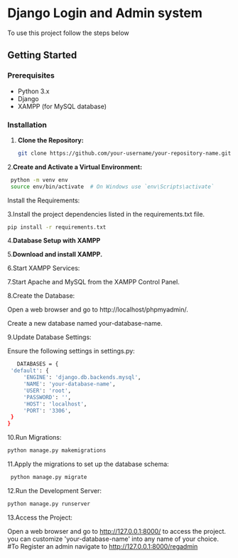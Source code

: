 # Django Login and Admin system

To use this project follow the steps below

## Getting Started

### Prerequisites

- Python 3.x
- Django
- XAMPP (for MySQL database)

### Installation

1. **Clone the Repository:**

   ```bash
   git clone https://github.com/your-username/your-repository-name.git
 2.**Create and Activate a Virtual Environment:**
   ```bash
    python -m venv env
    source env/bin/activate  # On Windows use `env\Scripts\activate`
   ```
Install the Requirements:

3.Install the project dependencies listed in the requirements.txt file.
```bash
pip install -r requirements.txt
```
4.**Database Setup with XAMPP**

5.**Download and install XAMPP.**

6.Start XAMPP Services:

7.Start Apache and MySQL from the XAMPP Control Panel.

8.Create the Database:

   Open a web browser and go to http://localhost/phpmyadmin/.
   
   Create a new database named your-database-name.
   
9.Update Database Settings:

   Ensure the following settings in settings.py:
   ```bash
      DATABASES = {
    'default': {
        'ENGINE': 'django.db.backends.mysql',
        'NAME': 'your-database-name',
        'USER': 'root',
        'PASSWORD': '',
        'HOST': 'localhost',
        'PORT': '3306',
    }
}
```
10.Run Migrations:
```bash
python manage.py makemigrations
```

11.Apply the migrations to set up the database schema:
 ```bash
  python manage.py migrate
```
12.Run the Development Server:
```bash
python manage.py runserver
```
13.Access the Project:

Open a web browser and go to http://127.0.0.1:8000/ to access the project.
 you can customize 'your-database-name' into any name of your choice.
 #To Register an admin navigate to http://127.0.0.1:8000/regadmin


   
 





